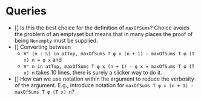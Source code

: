 # Queries

- [] Is this the best choice for the definition of `maxOfSums`? Choice avoids the problem of an emptyset but means that in many places the proof of being `Nonempty` must be supplied.
- [] Converting between
  - `∀ᶠ (n : ℕ) in atTop, maxOfSums T φ x (n + 1) - maxOfSums T φ (T x) n = φ x` and
  - `∀ᶠ n in atTop, maxOfSums T φ x (n + 1) - φ x = maxOfSums T φ (T x) n`
  takes 10 lines, there is surely a slicker way to do it.
- [] How can we use notation within the argument to reduce the verbosity of the argument. E.g., introduce notation for `maxOfSums T φ x (n + 1) - maxOfSums T φ (T x) n`?
